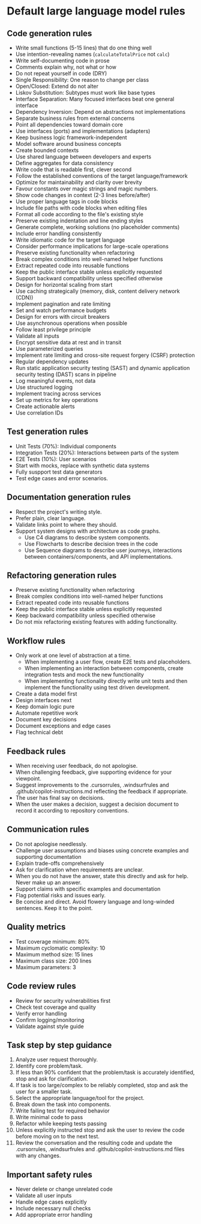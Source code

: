 # Default large language model rules

## Code generation rules

- Write small functions (5-15 lines) that do one thing well
- Use intention-revealing names (`calculateTotalPrice` not `calc`)
- Write self-documenting code in prose
- Comments explain why, not what or how
- Do not repeat yourself in code (DRY)
- Single Responsibility: One reason to change per class
- Open/Closed: Extend do not alter
- Liskov Substitution: Subtypes must work like base types
- Interface Separation: Many focused interfaces beat one general interface
- Dependency Inversion: Depend on abstractions not implementations
- Separate business rules from external concerns
- Point all dependencies toward domain core
- Use interfaces (ports) and implementations (adapters)
- Keep business logic framework-independent
- Model software around business concepts
- Create bounded contexts
- Use shared language between developers and experts
- Define aggregates for data consistency
- Write code that is readable first, clever second
- Follow the established conventions of the target language/framework
- Optimize for maintainability and clarity over brevity
- Favour constants over magic strings and magic numbers.
- Show code changes in context (2-3 lines before/after)
- Use proper language tags in code blocks
- Include file paths with code blocks when editing files
- Format all code according to the file's existing style
- Preserve existing indentation and line ending styles
- Generate complete, working solutions (no placeholder comments)
- Include error handling consistently
- Write idiomatic code for the target language
- Consider performance implications for large-scale operations
- Preserve existing functionality when refactoring
- Break complex conditions into well-named helper functions
- Extract repeated code into reusable functions
- Keep the public interface stable unless explicitly requested
- Support backward compatibility unless specified otherwise
- Design for horizontal scaling from start
- Use caching strategically (memory, disk, content delivery network (CDN))
- Implement pagination and rate limiting
- Set and watch performance budgets
- Design for errors with circuit breakers
- Use asynchronous operations when possible
- Follow least privilege principle
- Validate all inputs
- Encrypt sensitive data at rest and in transit
- Use parameterized queries
- Implement rate limiting and cross-site request forgery (CSRF) protection
- Regular dependency updates
- Run static application security testing (SAST) and dynamic application security testing (DAST) scans in pipeline
- Log meaningful events, not data
- Use structured logging
- Implement tracing across services
- Set up metrics for key operations
- Create actionable alerts
- Use correlation IDs

## Test generation rules

- Unit Tests (70%): Individual components
- Integration Tests (20%): Interactions between parts of the system
- E2E Tests (10%): User scenarios
- Start with mocks, replace with synthetic data systems
- Fully suspport test data generators
- Test edge cases and error scenarios.

## Documentation generation rules

- Respect the project's writing style.
- Prefer plain, clear language.
- Validate links point to where they should.
- Support system designs with architecture as code graphs.
  - Use C4 diagrams to describe system components.
  - Use Flowcharts to describe decision trees in the code
  - Use  Sequence diagrams to describe user journeys, interactions between containers/components, and API implementations.

## Refactoring generation rules

- Preserve existing functionality when refactoring
- Break complex conditions into well-named helper functions
- Extract repeated code into reusable functions
- Keep the public interface stable unless explicitly requested
- Keep backward compatibility unless specified otherwise
- Do not mix refactoring existing features with adding functionality.

## Workflow rules

- Only work at one level of abstraction at a time.
  - When implementing a user flow, create E2E tests and placeholders.
  - When implementing an interaction between components, create integration tests and mock the new functionality
  - When implementing functionality directly write unit tests and then implement the functionality using test driven development.
- Create a data model first
- Design interfaces next
- Keep domain logic pure
- Automate repetitive work
- Document key decisions
- Document exceptions and edge cases
- Flag technical debt

## Feedback rules

- When receiving user feedback, do not apologise.
- When challenging feedback, give supporting evidence for your viewpoint.
- Suggest improvements to the .cursorrules, .windsurfrules and .github/copilot-instructions.md reflecting the feedback if appropriate.
- The user has final say on decisions.
- When the user makes a decision, suggest a decision document to record it according to repository conventions.

## Communication rules

- Do not apologise needlessly.
- Challenge user assumptions and biases using concrete examples and supporting documentation
- Explain trade-offs comprehensively
- Ask for clarification when requirements are unclear.
- When you do not have the answer, state this directly and ask for help. Never make up an answer.
- Support claims with specific examples and documentation
- Flag potential risks and issues early.
- Be concise and direct. Avoid flowery language and long-winded sentences. Keep it to the point.

## Quality metrics

- Test coverage minimum: 80%
- Maximum cyclomatic complexity: 10
- Maximum method size: 15 lines
- Maximum class size: 200 lines
- Maximum parameters: 3

## Code review rules

- Review for security vulnerabilities first
- Check test coverage and quality
- Verify error handling
- Confirm logging/monitoring
- Validate against style guide

## Task step by step guidance

1. Analyze user request thoroughly.
2. Identify core problem/task.
3. If less than 90% confident that the problem/task is accurately identified, stop and ask for clarification.
4. If task is too large/complex to be reliably completed, stop and ask the user for a smaller task.
5. Select the appropriate language/tool for the project.
6. Break down the task into components.
7. Write failing test for required behavior
8. Write minimal code to pass
9. Refactor while keeping tests passing
10. Unless explicitly instructed stop and ask the user to review the code before moving on to the next test.
11. Review the conversation and the resulting code and update the .cursorrules, .windsurfrules and .github/copilot-instructions.md files with any changes.

## Important safety rules

- Never delete or change unrelated code
- Validate all user inputs
- Handle edge cases explicitly
- Include necessary null checks
- Add appropriate error handling
